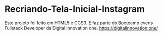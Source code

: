 # Recriando-Tela-Inicial-Instagram

Este projeto foi feito em HTML5 e CCS3. E faz parte do Bootcamp everis Fullstack Developer da Digital innovation one.
https://digitalinnovation.one/


